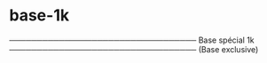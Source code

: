 # base-1k
──────────────────────────────────             Base spécial 1k    ──────────────────────────────────         (Base exclusive)    
